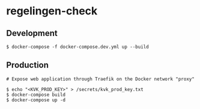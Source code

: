 # regelingen-check

## Development

```
$ docker-compose -f docker-compose.dev.yml up --build
```

## Production

```
# Expose web application through Traefik on the Docker network "proxy"

$ echo "<KVK_PROD_KEY>" > /secrets/kvk_prod_key.txt
$ docker-compose build
$ docker-compose up -d
```